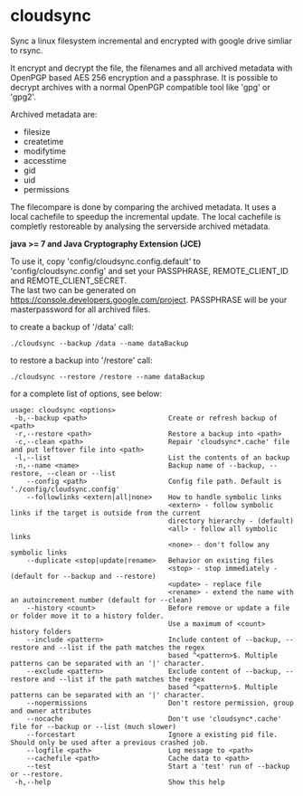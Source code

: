 cloudsync
=========

Sync a linux filesystem incremental and encrypted with google drive simliar to rsync.

It encrypt and decrypt the file, the filenames and all archived metadata with OpenPGP based AES 256 encryption and a passphrase. It is possible to decrypt archives with a normal OpenPGP compatible tool like 'gpg' or 'gpg2'.

Archived metadata are:
- filesize
- createtime 
- modifytime
- accesstime
- gid
- uid
- permissions

The filecompare is done by comparing the archived metadata. It uses a local cachefile to speedup the incremental update. The local cachefile is completly restoreable by analysing the serverside archived metadata.

**java >= 7 and Java Cryptography Extension (JCE)**

To use it, copy 'config/cloudsync.config.default' to 'config/cloudsync.config' and set your PASSPHRASE, REMOTE_CLIENT_ID and REMOTE_CLIENT_SECRET.  
The last two can be generated on https://console.developers.google.com/project. PASSPHRASE will be your masterpassword for all archived files.

to create a backup of '/data' call:

```./cloudsync --backup /data --name dataBackup```

to restore a backup into '/restore' call:

```./cloudsync --restore /restore --name dataBackup```

for a complete list of options, see below:

```
usage: cloudsync <options>
 -b,--backup <path>                    Create or refresh backup of <path>
 -r,--restore <path>                   Restore a backup into <path>
 -c,--clean <path>                     Repair 'cloudsync*.cache' file and put leftover file into <path>
 -l,--list                             List the contents of an backup
 -n,--name <name>                      Backup name of --backup, --restore, --clean or --list
    --config <path>                    Config file path. Default is './config/cloudsync.config'
    --followlinks <extern|all|none>    How to handle symbolic links
                                       <extern> - follow symbolic links if the target is outside from the current
                                       directory hierarchy - (default)
                                       <all> - follow all symbolic links
                                       <none> - don't follow any symbolic links
    --duplicate <stop|update|rename>   Behavior on existing files
                                       <stop> - stop immediately - (default for --backup and --restore)
                                       <update> - replace file
                                       <rename> - extend the name with an autoincrement number (default for --clean)
    --history <count>                  Before remove or update a file or folder move it to a history folder.
                                       Use a maximum of <count> history folders
    --include <pattern>                Include content of --backup, --restore and --list if the path matches the regex
                                       based ^<pattern>$. Multiple patterns can be separated with an '|' character.
    --exclude <pattern>                Exclude content of --backup, --restore and --list if the path matches the regex
                                       based ^<pattern>$. Multiple patterns can be separated with an '|' character.
    --nopermissions                    Don't restore permission, group and owner attributes
    --nocache                          Don't use 'cloudsync*.cache' file for --backup or --list (much slower)
    --forcestart                       Ignore a existing pid file. Should only be used after a previous crashed job.
    --logfile <path>                   Log message to <path>
    --cachefile <path>                 Cache data to <path>
    --test                             Start a 'test' run of --backup or --restore.
 -h,--help                             Show this help
```

